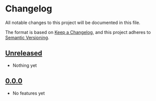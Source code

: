 # Changelog

All notable changes to this project will be documented in this file.

The format is based on [Keep a Changelog](https://keepachangelog.com/en/1.0.0/),
and this project adheres to [Semantic Versioning](https://semver.org/spec/v2.0.0.html).

## [Unreleased]

- Nothing yet

## [0.0.0]

- No features yet

[unreleased]: https://github.com/blakeNaccarato/mindful/compare/0.0.0...HEAD
[0.0.0]: https://github.com/blakeNaccarato/mindful/releases/tag/0.0.0
